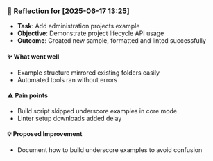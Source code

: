 ### :book: Reflection for [2025-06-17 13:25]
  - **Task**: Add administration projects example
  - **Objective**: Demonstrate project lifecycle API usage
  - **Outcome**: Created new sample, formatted and linted successfully

#### :sparkles: What went well
  - Example structure mirrored existing folders easily
  - Automated tools ran without errors

#### :warning: Pain points
  - Build script skipped underscore examples in core mode
  - Linter setup downloads added delay

#### :bulb: Proposed Improvement
  - Document how to build underscore examples to avoid confusion

